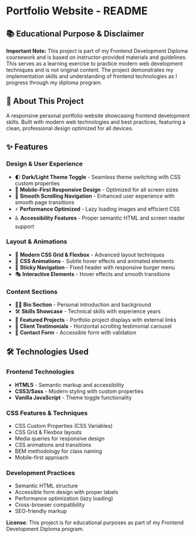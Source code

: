 # Portfolio Website - README

## 📚 Educational Purpose & Disclaimer

**Important Note:** This project is part of my Frontend Development Diploma coursework and is based on instructor-provided materials and guidelines. This serves as a learning exercise to practice modern web development techniques and is not original content. The project demonstrates my implementation skills and understanding of frontend technologies as I progress through my diploma program.

## 🚀 About This Project

A responsive personal portfolio website showcasing frontend development skills. Built with modern web technologies and best practices, featuring a clean, professional design optimized for all devices.

## ✨ Features

### **Design & User Experience**
- 🌓 **Dark/Light Theme Toggle** - Seamless theme switching with CSS custom properties
- 📱 **Mobile-First Responsive Design** - Optimized for all screen sizes
- 🎯 **Smooth Scrolling Navigation** - Enhanced user experience with smooth page transitions
- ⚡ **Performance Optimized** - Lazy loading images and efficient CSS
- ♿ **Accessibility Features** - Proper semantic HTML and screen reader support

### **Layout & Animations**
- 🎨 **Modern CSS Grid & Flexbox** - Advanced layout techniques
- 🔄 **CSS Animations** - Subtle hover effects and animated elements
- 📐 **Sticky Navigation** - Fixed header with responsive burger menu
- 🎭 **Interactive Elements** - Hover effects and smooth transitions

### **Content Sections**
- 👨‍💻 **Bio Section** - Personal introduction and background
- 🛠️ **Skills Showcase** - Technical skills with experience years
- 🚀 **Featured Projects** - Portfolio project displays with external links
- 💬 **Client Testimonials** - Horizontal scrolling testimonial carousel
- 📧 **Contact Form** - Accessible form with validation

## 🛠️ Technologies Used

### **Frontend Technologies**
- **HTML5** - Semantic markup and accessibility
- **CSS3/Sass** - Modern styling with custom properties
- **Vanilla JavaScript** - Theme toggle functionality

### **CSS Features & Techniques**
- CSS Custom Properties (CSS Variables)
- CSS Grid & Flexbox layouts
- Media queries for responsive design
- CSS animations and transitions
- BEM methodology for class naming
- Mobile-first approach

### **Development Practices**
- Semantic HTML structure
- Accessible form design with proper labels
- Performance optimization (lazy loading)
- Cross-browser compatibility
- SEO-friendly markup

**License**: This project is for educational purposes as part of my Frontend Development Diploma program.

